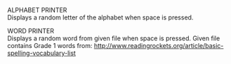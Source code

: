 ALPHABET PRINTER\
Displays a random letter of the alphabet when space is pressed.

WORD PRINTER\
Displays a random word from given file when space is pressed. Given file contains Grade 1 words from: 
http://www.readingrockets.org/article/basic-spelling-vocabulary-list